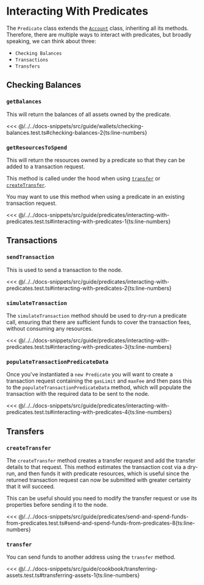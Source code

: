 # Interacting With Predicates

The `Predicate` class extends the [`Account`](https://docs.fuel.network/docs/fuels-ts/account/) class, inheriting all its methods. Therefore, there are multiple ways to interact with predicates, but broadly speaking, we can think about three:
 - `Checking Balances`
 - `Transactions`
 - `Transfers`


## Checking Balances

### `getBalances`

This will return the balances of all assets owned by the predicate.

<<< @/../../docs-snippets/src/guide/wallets/checking-balances.test.ts#checking-balances-2{ts:line-numbers}

### `getResourcesToSpend`

This will return the resources owned by a predicate so that they can be added to a transaction request.

This method is called under the hood when using [`transfer`](./methods.md#transfer) or [`createTransfer`](./methods.md#createtransfer).

You may want to use this method when using a predicate in an existing transaction request.

<<< @/../../docs-snippets/src/guide/predicates/interacting-with-predicates.test.ts#interacting-with-predicates-1{ts:line-numbers}

## Transactions

### `sendTransaction`

This is used to send a transaction to the node.

<<< @/../../docs-snippets/src/guide/predicates/interacting-with-predicates.test.ts#interacting-with-predicates-2{ts:line-numbers}

### `simulateTransaction`

The `simulateTransaction` method should be used to dry-run a predicate call, ensuring that there are sufficient funds to cover the transaction fees, without consuming any resources.

<<< @/../../docs-snippets/src/guide/predicates/interacting-with-predicates.test.ts#interacting-with-predicates-3{ts:line-numbers}

### `populateTransactionPredicateData`

Once you've instantiated a `new Predicate` you will want to create a transaction request containing the `gasLimit` and `maxFee` and then pass this to the `populateTransactionPredicateData` method, which will populate the transaction with the required data to be sent to the node.

<<< @/../../docs-snippets/src/guide/predicates/interacting-with-predicates.test.ts#interacting-with-predicates-4{ts:line-numbers}

## Transfers

### `createTransfer`

The `createTransfer` method creates a transfer request and add the transfer details to that request. This method estimates the transaction cost via a dry-run, and then funds it with predicate resources, which is useful since the returned transaction request can now be submitted with greater certainty that it will succeed.

 This can be useful should you need to modify the transfer request or use its properties before sending it to the node.

<<< @/../../docs-snippets/src/guide/predicates/send-and-spend-funds-from-predicates.test.ts#send-and-spend-funds-from-predicates-8{ts:line-numbers}

### `transfer`

You can send funds to another address using the `transfer` method.

<<< @/../../docs-snippets/src/guide/cookbook/transferring-assets.test.ts#transferring-assets-1{ts:line-numbers}

